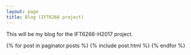 ```yaml
---
layout: page
title: Blog (IFT6266 project)
---
```


This will be my blog for the IFT6266-H2017 project.

{% for post in paginator.posts %}
	{% include post.html %}
{% endfor %}
